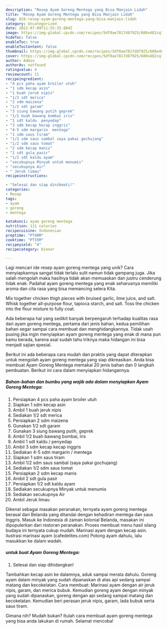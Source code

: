 ```yaml
---
description: "Resep Ayam Goreng Mentega yang Bisa Manjain Lidah"
title: "Resep Ayam Goreng Mentega yang Bisa Manjain Lidah"
slug: 829-resep-ayam-goreng-mentega-yang-bisa-manjain-lidah
category: Uncategorized
date: 2022-07-09T11:55:33.884Z
image: https://img-global.cpcdn.com/recipes/5df0ae7817d87925/680x482cq70/ayam-goreng-mentega-foto-resep-utama.jpg
hideToc: false
enableToc: true
enableTocContent: false
thumbnail: https://img-global.cpcdn.com/recipes/5df0ae7817d87925/680x482cq70/ayam-goreng-mentega-foto-resep-utama.jpg
cover: https://img-global.cpcdn.com/recipes/5df0ae7817d87925/680x482cq70/ayam-goreng-mentega-foto-resep-utama.jpg
author: Admin
authorAv: notfound
ratingvalue: 4
reviewcount: 11
recipeingredient:
- "4 pcs paha ayam broiler utuh"
- "1 sdm kecap asin"
- "1 buah jeruk nipis"
- "1/2 sdt merica"
- "2 sdm maizena"
- "1/2 sdt garam"
- "3 siung bawang putih geprek"
- "1/2 buah bawang bombai iris"
- "1 sdt kaldu  penyedap"
- "3 sdm kecap kecap inggris"
- "4-5 sdm margarin  mentega"
- "1 sdm saus tiram"
- "1/2 sdm saus sambal saya pakai gochujang"
- "1/2 sdm saus tomat"
- "2 sdm kecap manis"
- "2 sdt gula pasir"
- "1/2 sdt kaldu ayam"
- "secukupnya Minyak untuk menumis"
- "secukupnya Air"
- " Jeruk limau"
recipeinstructions:

- "Selesai dan siap dinikmati!"
categories:
- Resep
tags:
- ayam
- goreng
- mentega

katakunci: ayam goreng mentega 
nutrition: 111 calories
recipecuisine: Indonesian
preptime: "PT40M"
cooktime: "PT35M"
recipeyield: "4"
recipecategory: Dinner

---
```





Lagi mencari ide resep ayam goreng mentega yang unik? Cara menyiapkannya sangat tidak terlalu sulit namun tidak gampang juga. Jika salah mengolah maka hasilnya tidak akan memuaskan dan justru cenderung tidak enak. Padahal ayam goreng mentega yang enak seharusnya memiliki aroma dan cita rasa yang bisa memancing selera Kita.





Mix together chicken thigh pieces with bruised garlic, lime juice, and salt. Whisk together all-purpose flour, tapioca starch, and salt. Toss the chicken into the flour mixture to fully coat.

Ada beberapa hal yang sedikit banyak berpengaruh terhadap kualitas rasa dari ayam goreng mentega, pertama dari jenis bahan, kedua pemilihan bahan segar sampai cara membuat dan menghidangkannya. Tidak usah pusing jika ingin menyiapkan ayam goreng mentega yang enak di mana pun kamu berada, karena asal sudah tahu triknya maka hidangan ini bisa menjadi sajian spesial.






Berikut ini ada beberapa cara mudah dan praktis yang dapat diterapkan untuk mengolah ayam goreng mentega yang siap dikreasikan. Anda bisa membuat Ayam Goreng Mentega memakai 20 jenis bahan dan 0 langkah pembuatan. Berikut ini cara dalam menyiapkan hidangannya.

<!--inarticleads1-->

##### Bahan-bahan dan bumbu yang wajib ada dalam menyiapkan Ayam Goreng Mentega:

1. Persiapkan 4 pcs paha ayam broiler utuh
1. Siapkan 1 sdm kecap asin
1. Ambil 1 buah jeruk nipis
1. Sediakan 1/2 sdt merica
1. Persiapkan 2 sdm maizena
1. Gunakan 1/2 sdt garam
1. Gunakan 3 siung bawang putih, geprek
1. Ambil 1/2 buah bawang bombai, iris
1. Ambil 1 sdt kaldu / penyedap
1. Ambil 3 sdm kecap kecap inggris
1. Sediakan 4-5 sdm margarin / mentega
1. Siapkan 1 sdm saus tiram
1. Ambil 1/2 sdm saus sambal (saya pakai gochujang)
1. Sediakan 1/2 sdm saus tomat
1. Persiapkan 2 sdm kecap manis
1. Ambil 2 sdt gula pasir
1. Persiapkan 1/2 sdt kaldu ayam
1. Sediakan secukupnya Minyak untuk menumis
1. Sediakan secukupnya Air
1. Ambil  Jeruk limau


Dikenal sebagai masakan peranakan, ternyata ayam goreng mentega berasal dari Belanda yang ditandai dengan kehadiran mentega dan saus Inggris. Masuk ke Indonesia di zaman kolonial Belanda, masakan ini dipopulerkan dari restoran peranakan. Proses membuat menu hasil silang budaya ini ternyata cukup mudah. Marinasi ayam dengan kecap asin. ilustrasi marinasi ayam (cafedelites.com) Potong ayam dahulu, lalu masukkan ke dalam wadah. 

<!--inarticleads2-->

#####  untuk buat Ayam Goreng Mentega:


1. Selesai dan siap dihidangkan!

Tambahkan kecap asin ke dalamnya, aduk sampai merata dahulu. Goreng ayam dalam minyak yang sudah dipanaskan di atas api sedang sampai matang dan kecokelatan. Cara membuat: Marinasi ayam dengan air jeruk nipis, garam, dan merica bubuk. Kemudian goreng ayam dengan minyak yang sudah dipanaskan, goreng dengan api sedang sampai matang dan kecokelatan. Kemudian beri perasan jeruk nipis, garam, lada bubuk serta saus tiram. 

Gimana nih? Mudah bukan? Itulah cara membuat ayam goreng mentega yang bisa anda lakukan di rumah. Selamat mencoba!
